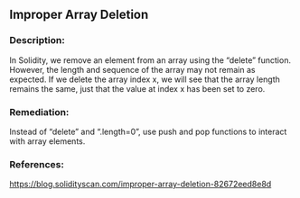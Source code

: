 ## Improper Array Deletion

### Description:
In Solidity, we remove an element from an array using the “delete” function. However, the length and sequence of the array may not remain as expected.
If we delete the array index x, we will see that the array length remains the same, just that the value at index x has been set to zero.

### Remediation:
Instead of “delete” and “.length=0”, use push and pop functions to interact with array elements.


### References:
https://blog.solidityscan.com/improper-array-deletion-82672eed8e8d









